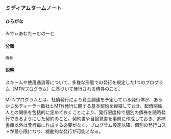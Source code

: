 <div style="display:none;">

## [あ行](securities-terms?id=あ行)
## [か行](securities-terms?id=か行)
## [さ行](securities-terms?id=さ行)
## [た行](securities-terms?id=た行)
## [な行](securities-terms?id=な行)
## [は行](securities-terms?id=は行)
## [ま行](securities-terms?id=ま行)

</div>

### ミディアムタームノート

#### ひらがな

みでぃあむたーむのーと

#### 分類

`債券`

#### 説明

スキームや使用通貨等について、多様な形態での発行を規定した1つのプログラム（MTNプログラム）に基づいて発行される債券のこと。
 
MTNプログラムとは、社債発行により資金調達を予定している発行体が、あらかじめディーラー数社とMTN発行に関する基本契約を締結しておき、起債関係人との関係を包括的に定めておくことにより、発行限度枠で個別の債券を随時発行できるようにした契約のこと。契約書や目論見書を事前に作成しておき、追補書類以外は発行毎に作成する必要がなく、プログラム設定以降、個別の発行コストが最小限になり、機動的な発行が可能となる。

<div style="display:none;">

## [や行](securities-terms?id=や行)
## [ら行](securities-terms?id=ら行)
## [わ行](securities-terms?id=わ行)
## [英数字・記号](securities-terms?id=英数字・記号)

</div>

